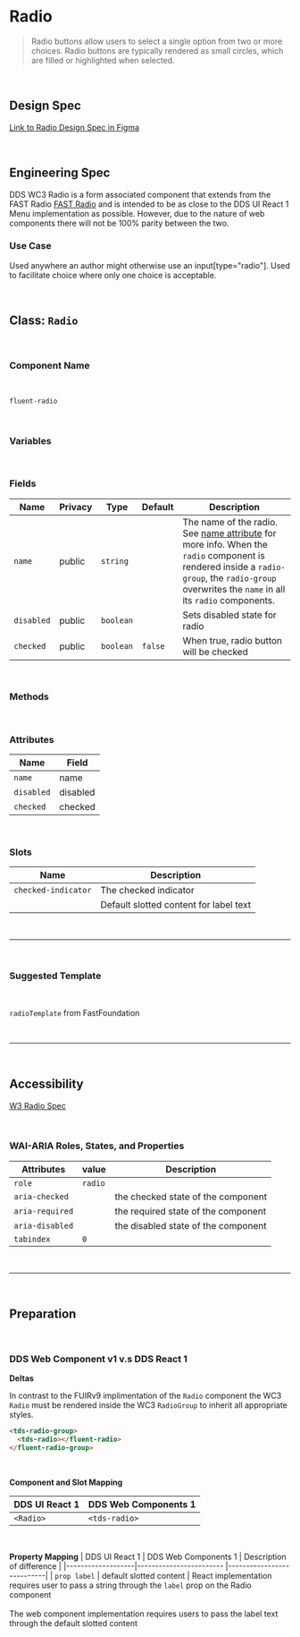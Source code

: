 # Radio

> Radio buttons allow users to select a single option from two or more choices. Radio buttons are typically rendered as small circles, which are filled or highlighted when selected.

<br />

## **Design Spec**

[Link to Radio Design Spec in Figma](https://www.figma.com/file/4XWsJrlpEcuEpUnZbtoIBU/Radio?node-id=1295%3A1&t=YOHXLUSK493rMiyh-0)

<br />

## **Engineering Spec**

DDS WC3 Radio is a form associated component that extends from the FAST Radio [FAST Radio](https://explore.fast.design/components/fast-radio) and is intended to be as close to the DDS UI React 1 Menu implementation as possible. However, due to the nature of web components there will not be 100% parity between the two.

### Use Case

Used anywhere an author might otherwise use an input[type="radio"]. Used to facilitate choice where only one choice is acceptable.

<br />

## Class: `Radio`

<br />

### **Component Name**

<br />

`fluent-radio`

<br />

### **Variables**

<br />

### **Fields**

| Name       | Privacy | Type      | Default | Description                                                                                                                                                                                                                                                                       |
| ---------- | ------- | --------- | ------- | --------------------------------------------------------------------------------------------------------------------------------------------------------------------------------------------------------------------------------------------------------------------------------- |
| `name`     | public  | `string`  |         | The name of the radio. See [name attribute](https://developer.mozilla.org/en-US/docs/Web/HTML/Element/input#htmlattrdefname) for more info. When the `radio` component is rendered inside a `radio-group`, the `radio-group` overwrites the `name` in all its `radio` components. |
| `disabled` | public  | `boolean` |         | Sets disabled state for radio                                                                                                                                                                                                                                                     |
| `checked`  | public  | `boolean` | `false` | When true, radio button will be checked                                                                                                                                                                                                                                           |

<br />

### **Methods**

<br />

### **Attributes**

| Name       | Field    |
| ---------- | -------- |
| `name`     | name     |
| `disabled` | disabled |
| `checked`  | checked  |

<br />

### **Slots**

| Name                | Description                            |
| ------------------- | -------------------------------------- |
| `checked-indicator` | The checked indicator                  |
|                     | Default slotted content for label text |

<br />
<hr />
<br />

### **Suggested Template**

<br />

`radioTemplate` from FastFoundation

<br />
<hr />
<br />

## **Accessibility**

[W3 Radio Spec](https://www.w3.org/WAI/ARIA/apg/patterns/radio/)

<br />

### **WAI-ARIA Roles, States, and Properties**

| Attributes      | value   | Description                         |
| --------------- | ------- | ----------------------------------- |
| `role`          | `radio` |
| `aria-checked`  |         | the checked state of the component  |
| `aria-required` |         | the required state of the component |
| `aria-disabled` |         | the disabled state of the component |
| `tabindex`      | `0`     |                                     |

<br />
<hr />
<br />

## **Preparation**

<br />

### **DDS Web Component v1 v.s DDS React 1**

**Deltas**

In contrast to the FUIRv9 implimentation of the `Radio` component the WC3 `Radio` must be rendered inside the WC3 `RadioGroup` to inherit all appropriate styles.

```html
<tds-radio-group>
  <tds-radio></fluent-radio>
</fluent-radio-group>
```

<br />

**Component and Slot Mapping**

| DDS UI React 1 | DDS Web Components 1 |
| -------------- | -------------------- |
| `<Radio>`      | `<tds-radio>`        |

<br />

**Property Mapping**
| DDS UI React 1 | DDS Web Components 1 | Description of difference |
|-------------------|------------------------ |---------------------------|
| `prop label` | default slotted content | React implementation requires user to pass a string through the `label` prop on the Radio component <br /><br /> The web component implementation requires users to pass the label text through the default slotted content
